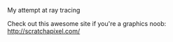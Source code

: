 My attempt at ray tracing

Check out this awesome site if you're a graphics noob: http://scratchapixel.com/ 
